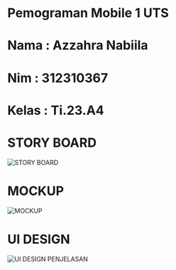 # Pemograman Mobile 1 UTS
# Nama  : Azzahra Nabiila
# Nim  : 312310367
# Kelas  : Ti.23.A4

# STORY BOARD
![STORY BOARD](https://github.com/user-attachments/assets/8f7ed719-9ee2-4164-a936-83b585ab7786)
# MOCKUP
![MOCKUP](https://github.com/user-attachments/assets/d12b145d-b649-46bd-a37a-f847d25c1358)
# UI DESIGN
![UI DESIGN PENJELASAN](https://github.com/user-attachments/assets/10379a25-3e3a-4f61-9258-86cf9262eaa4)
